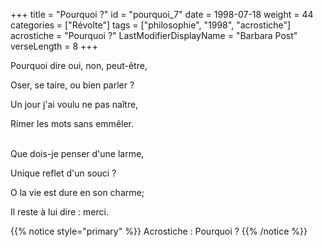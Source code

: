 +++
title = "Pourquoi ?"
id = "pourquoi_7"
date = 1998-07-18
weight = 44
categories = ["Révolte"]
tags = ["philosophie", "1998", "acrostiche"]
acrostiche = "Pourquoi ?"
LastModifierDisplayName = "Barbara Post"
verseLength = 8
+++

Pourquoi dire oui, non, peut-être,

Oser, se taire, ou bien parler ?

Un jour j'ai voulu ne pas naître,

Rimer les mots sans emmêler.

 \
Que dois-je penser d'une larme,

Unique reflet d'un souci ?

O la vie est dure en son charme;

Il reste à lui dire : merci.

{{% notice style="primary" %}}
Acrostiche : Pourquoi ?
{{% /notice %}}
